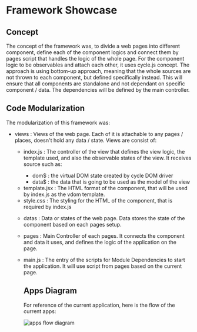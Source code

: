 # Framework Showcase

## Concept

The concept of the framework was, to divide a web pages into different component, define each of the component logics and connect them by pages script that handles the logic of the whole page. For the component logic to be observables and attach each other, it uses cycle.js concept. The approach is using bottom-up approach, meaning that the whole sources are not thrown to each component, but defined specifically instead. This will ensure that all components are standalone and not dependant on specific component / data. The dependencies will be defined by the main controller.

## Code Modularization

The modularization of this framework was:

- views
	: Views of the web page. Each of it is attachable to any pages / places,
	doesn't hold any data / state. Views are consist of:
	
	- index.js
		: The controller of the view that defines the view logic, the template used, and also the observable states of the view. It receives <Object>source such as:
		- <State>dom$ : the virtual DOM state created by cycle DOM driver
		- <State>data$ : the data that is going to be used as the model of the view
	- template.jsx
		: The HTML format of the component, that will be used by index.js as the vdom template.
	- style.css
		: The styling for the HTML of the component, that is required by index.js

- datas
	: Data or states of the web page. Data stores the state of the component based on each pages setup.

- pages
	: Main Controller of each pages. It connects the component and data it uses, and defines the logic of the application on the page.
	
- main.js
	: The entry of the scripts for Module Dependencies to start the application. It will use script from pages based on the current page.

## Apps Diagram

For reference of the current application, here is the flow of the current apps:

![apps flow diagram](https://cloud.githubusercontent.com/assets/3530355/19324264/e8fe9bf0-90ea-11e6-8622-2a96cb98dff4.png)
